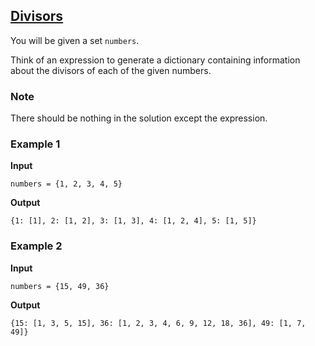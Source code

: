 ## [Divisors](../../../solutions/3.3/33_r.py)

You will be given a set `numbers`.

Think of an expression to generate a dictionary containing information about the divisors of each of the given numbers.

### Note

There should be nothing in the solution except the expression.

### Example 1

__Input__
```plaintext
numbers = {1, 2, 3, 4, 5}
```

__Output__
```plaintext
{1: [1], 2: [1, 2], 3: [1, 3], 4: [1, 2, 4], 5: [1, 5]}
```

### Example 2

__Input__
```plaintext
numbers = {15, 49, 36}
```

__Output__
```plaintext
{15: [1, 3, 5, 15], 36: [1, 2, 3, 4, 6, 9, 12, 18, 36], 49: [1, 7, 49]}
```